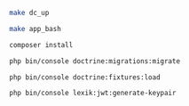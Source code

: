 ```bash
make dc_up
```

```bash
make app_bash
```

```bash
composer install
```

```bash
php bin/console doctrine:migrations:migrate
```

```bash
php bin/console doctrine:fixtures:load
```

```bash
php bin/console lexik:jwt:generate-keypair
```